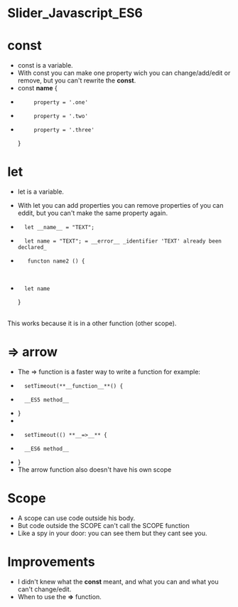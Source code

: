 # Slider_Javascript_ES6


# const
* const is a variable. 
* With const you can make one property wich you can change/add/edit or remove, but you can't rewrite the __const__.
* const  __name__ {
*          property = '.one'
*          property = '.two'
*          property = '.three'
    } 

# let
* let is a variable.
* With let you can add properties you can remove properties of you can eddit, but you can't make the same property again.

*       let __name__ = "TEXT";
*       let name = "TEXT"; = __error__ _identifier 'TEXT' already been declared_

*        functon name2 () {
    <br>
*       let name
    }
 <br>
  This works because it is in a other function (other scope).

# => arrow
* The => function is a faster way to write a function for example:
*       setTimeout(**__function__**() {
*       __ES5 method__
* }
*
*       setTimeout(() **__=>__** {
*       __ES6 method__
* }
* The arrow function also doesn't have his own scope

# Scope
* A scope can use code outside his body.
* But code outside the SCOPE can't call the SCOPE function
* Like a spy in your door: you can see them but they cant see you.

# Improvements

* I didn't knew what the __const__ meant, and what you can and what you can't change/edit.
* When to use the __=>__ function.
